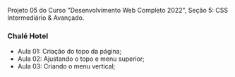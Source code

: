 Projeto 05 do Curso "Desenvolvimento Web Completo 2022", Seção 5: CSS Intermediário & Avançado.

### Chalé Hotel

- Aula 01: Criação do topo da página;
- Aula 02: Ajustando o topo e menu superior;
- Aula 03: Criando o menu vertical;